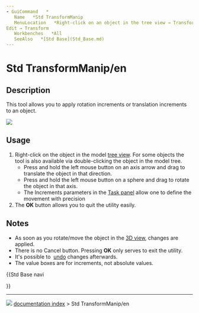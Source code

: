 ```yaml
---
- GuiCommand   *
   Name   *Std TransformManip
   MenuLocation   *Right-click on an object in the tree view → Transform
Edit → Transform
   Workbenches   *All
   SeeAlso   *[Std Base](Std_Base.md)
---
```


# Std TransformManip/en

## Description

This tool allows you to apply rotation increments or translation increments to an object.

![](images/Manipulators.png )

## Usage

1.  Right-click on the object in the model [tree view](Tree_view.md). For some objects the tool is also available via double-clicking the object in the model tree.
    -   Press and hold the left mouse button on an axis arrow and drag to translate the object in that direction.
    -   Press and hold the left mouse button on a sphere and drag to rotate the object in that axis.
    -   The Increments parameters in the [Task panel](Task_panel.md) allow one to define the movement with precision
2.  The **OK** button allows you to quit the utility easily.

## Notes

-   As soon as you rotate/move the object in the [3D view](3D_view.md), changes are applied.
-   There is no Cancel button. Pressing **OK** only serves to exit the utility.
-   It\'s possible to <img alt="" src=images/Std_Undo.svg  style="width   *20px;"> [undo](Std_Undo.md) changes afterwards.
-   The value boxes are for increments, not absolute values.





{{Std Base navi

}}



---
![](images/Right_arrow.png) [documentation index](../README.md) > Std TransformManip/en
